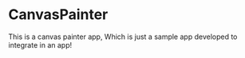 # CanvasPainter
This is a canvas painter app, Which is just a sample app developed to integrate in an app!

